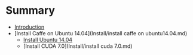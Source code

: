 # Summary

* [Introduction](README.md)
* [Install Caffe on Ubuntu 14.04](Install/install caffe on ubuntu14.04.md)
   * [Install Ubuntu 14.04](Install/install_ubuntu_1404_md.md)
   * [Install CUDA 7.0](Install/install cuda 7.0.md)

